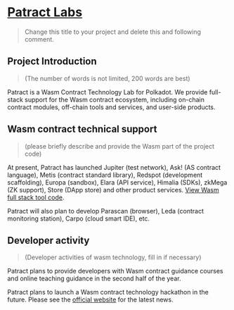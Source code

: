 # [Patract Labs](https://patract.io)

> Change this title to your project and delete this and following comment.

## Project Introduction

> (The number of words is not limited, 200 words are best) 

Patract is a Wasm Contract Technology Lab for Polkadot. We provide full-stack support for the Wasm contract ecosystem, including on-chain contract modules, off-chain tools and services, and user-side products.

## Wasm contract technical support

> (please briefly describe and provide the Wasm part of the project code)

At present, Patract has launched Jupiter (test network), Ask! (AS contract language), Metis (contract standard library), Redspot (development scaffolding), Europa (sandbox), Elara (API service), Himalia (SDKs), zkMega (ZK support), Store (DApp store) and other product services. [View Wasm full stack tool code](https://github.com/patractlabs).

Patract will also plan to develop Parascan (browser), Leda (contract monitoring station), Carpo (cloud smart IDE), etc.

## Developer activity


> (Developer activities of wasm technology, fill in if necessary)

Patract plans to provide developers with Wasm contract guidance courses and online teaching guidance in the second half of the year.

Patract plans to launch a Wasm contract technology hackathon in the future. Please see the [official website](https://patract.io/) for the latest news.

